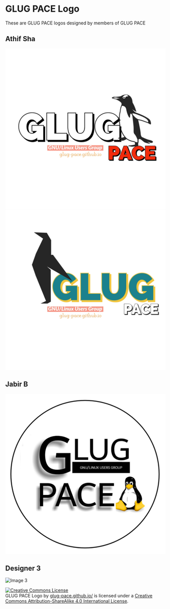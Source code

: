# GLUG PACE Logo

These are GLUG PACE logos designed by members of GLUG PACE



## Athif Sha
<img alt="Image 1" src="Image/GLUG2.png"/>
<img alt="Image 1" src="Image/GLUG3.jpeg"/>

## Jabir B
<img alt="Image 1" src="Image/GLUG1.png" />

## Designer 3
<img alt="Image 3" src="Image/pic3.png" />



<a rel="license" href="http://creativecommons.org/licenses/by-sa/4.0/"><img alt="Creative Commons License" style="border-width:0" src="https://i.creativecommons.org/l/by-sa/4.0/88x31.png" /></a><br /><span xmlns:dct="http://purl.org/dc/terms/" href="http://purl.org/dc/dcmitype/StillImage" property="dct:title" rel="dct:type">GLUG PACE Logo</span> by <a xmlns:cc="http://creativecommons.org/ns#" href="glug-pace.github.io/" property="cc:attributionName" rel="cc:attributionURL">glug-pace.github.io/</a> is licensed under a <a rel="license" href="http://creativecommons.org/licenses/by-sa/4.0/">Creative Commons Attribution-ShareAlike 4.0 International License</a>.
